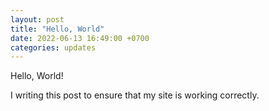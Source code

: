 ```yaml
---
layout: post
title: "Hello, World"
date: 2022-06-13 16:49:00 +0700
categories: updates
---
```


Hello, World!

I writing this post to ensure that my site is working correctly.
